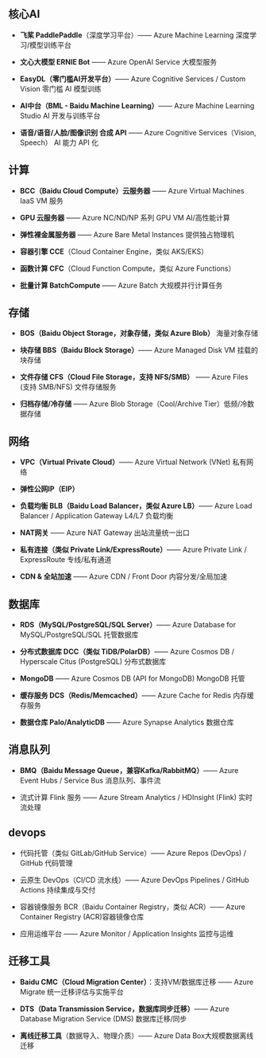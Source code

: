 ## 核心AI
- **飞桨 PaddlePaddle**（深度学习平台）—— Azure Machine Learning 深度学习/模型训练平台

- **文心大模型 ERNIE Bot** —— Azure OpenAI Service 大模型服务

- **EasyDL（零门槛AI开发平台）**—— Azure Cognitive Services / Custom Vision 零门槛 AI 模型训练

- **AI中台（BML - Baidu Machine Learning）**—— Azure Machine Learning Studio AI 开发与训练平台

- **语音/语音/人脸/图像识别 合成 API** —— Azure Cognitive Services（Vision, Speech） AI 能力 API 化


## 计算
- **BCC（Baidu Cloud Compute）云服务器** —— Azure Virtual Machines IaaS VM 服务

- **GPU 云服务器** —— Azure NC/ND/NP 系列 GPU VM AI/高性能计算

- **弹性裸金属服务器** —— Azure Bare Metal Instances 提供独占物理机

- **容器引擎 CCE**（Cloud Container Engine，类似 AKS/EKS）

- **函数计算 CFC**（Cloud Function Compute，类似 Azure Functions）

- **批量计算 BatchCompute** —— Azure Batch 大规模并行计算任务

## 存储
- **BOS（Baidu Object Storage，对象存储，类似 Azure Blob）** 海量对象存储

- **块存储 BBS（Baidu Block Storage）**—— Azure Managed Disk VM 挂载的块存储

- **文件存储 CFS（Cloud File Storage，支持 NFS/SMB）** —— Azure Files (支持 SMB/NFS) 文件存储服务

- **归档存储/冷存储** —— Azure Blob Storage（Cool/Archive Tier）低频/冷数据存储
## 网络
- **VPC（Virtual Private Cloud）**—— Azure Virtual Network (VNet) 私有网络

- **弹性公网IP（EIP）**

- **负载均衡 BLB（Baidu Load Balancer，类似 Azure LB）**—— Azure Load Balancer / Application Gateway L4/L7 负载均衡

- **NAT网关** —— Azure NAT Gateway 出站流量统一出口

- **私有连接（类似 Private Link/ExpressRoute）**—— Azure Private Link / ExpressRoute 专线/私有通道

- **CDN & 全站加速** —— Azure CDN / Front Door	内容分发/全局加速
## 数据库
- **RDS（MySQL/PostgreSQL/SQL Server）**—— Azure Database for MySQL/PostgreSQL/SQL 托管数据库

- **分布式数据库 DCC（类似 TiDB/PolarDB）**—— Azure Cosmos DB / Hyperscale Citus (PostgreSQL) 分布式数据库

- **MongoDB** —— Azure Cosmos DB (API for MongoDB) MongoDB 托管

- **缓存服务 DCS（Redis/Memcached）**—— Azure Cache for Redis 内存缓存服务

- **数据仓库 Palo/AnalyticDB** —— Azure Synapse Analytics 数据仓库
## 消息队列
- **BMQ（Baidu Message Queue，兼容Kafka/RabbitMQ）**—— Azure Event Hubs / Service Bus 消息队列、事件流

- 流式计算 Flink 服务 —— Azure Stream Analytics / HDInsight (Flink) 实时流处理
## devops
- 代码托管（类似 GitLab/GitHub Service）—— Azure Repos (DevOps) / GitHub 代码管理

- 云原生 DevOps（CI/CD 流水线）—— Azure DevOps Pipelines / GitHub Actions 持续集成与交付

- 容器镜像服务 BCR（Baidu Container Registry，类似 ACR）—— Azure Container Registry (ACR)容器镜像仓库

- 应用运维平台 —— Azure Monitor / Application Insights 监控与运维
## 迁移工具
- **Baidu CMC（Cloud Migration Center）**：支持VM/数据库迁移 —— Azure Migrate 统一迁移评估与实施平台

- **DTS（Data Transmission Service，数据库同步迁移）**—— Azure Database Migration Service (DMS) 数据库迁移/同步

- **离线迁移工具**（数据导入、物理介质）—— Azure Data Box大规模数据离线迁移